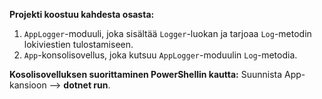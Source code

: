 **Projekti koostuu kahdesta osasta:**
1. `AppLogger`-moduuli, joka sisältää `Logger`-luokan ja tarjoaa `Log`-metodin lokiviestien tulostamiseen.
2. `App`-konsolisovellus, joka kutsuu `AppLogger`-moduulin `Log`-metodia.

**Kosolisovelluksen suorittaminen PowerShellin kautta:** Suunnista App-kansioon --> **dotnet run**.
